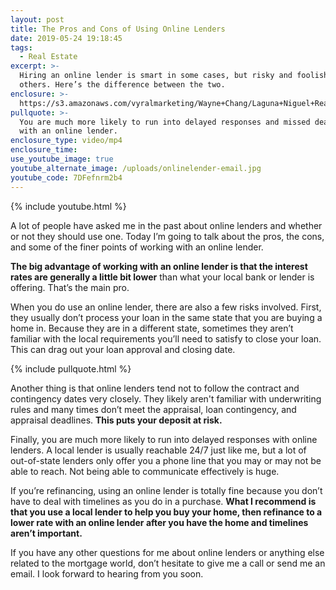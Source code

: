 ```yaml
---
layout: post
title: The Pros and Cons of Using Online Lenders
date: 2019-05-24 19:18:45
tags:
  - Real Estate
excerpt: >-
  Hiring an online lender is smart in some cases, but risky and foolish in
  others. Here’s the difference between the two.
enclosure: >-
  https://s3.amazonaws.com/vyralmarketing/Wayne+Chang/Laguna+Niguel+Real+Estate-+The+Pros+and+Cons+of+Using+Online+Lenders.mp4
pullquote: >-
  You are much more likely to run into delayed responses and missed deadlines
  with an online lender.
enclosure_type: video/mp4
enclosure_time:
use_youtube_image: true
youtube_alternate_image: /uploads/onlinelender-email.jpg
youtube_code: 7DFefnrm2b4
---
```


{% include youtube.html %}

A lot of people have asked me in the past about online lenders and whether or not they should use one. Today I’m going to talk about the pros, the cons, and some of the finer points of working with an online lender.

**The big advantage of working with an online lender is that the interest rates are generally a little bit lower** than what your local bank or lender is offering. That’s the main pro.

When you do use an online lender, there are also a few risks involved. First, they usually don’t process your loan in the same state that you are buying a home in. Because they are in a different state, sometimes they aren’t familiar with the local requirements you’ll need to satisfy to close your loan. This can drag out your loan approval and closing date.

{% include pullquote.html %}

Another thing is that online lenders tend not to follow the contract and contingency dates very closely. They likely aren't familiar with underwriting rules and many times don’t meet the appraisal, loan contingency, and appraisal deadlines. **This puts your deposit at risk.**

Finally, you are much more likely to run into delayed responses with online lenders. A local lender is usually reachable 24/7 just like me, but a lot of out-of-state lenders only offer you a phone line that you may or may not be able to reach. Not being able to communicate effectively is huge.

If you’re refinancing, using an online lender is totally fine because you don’t have to deal with timelines as you do in a purchase. **What I recommend is that you use a local lender to help you buy your home, then refinance to a lower rate with an online lender after you have the home and timelines aren’t important.**

If you have any other questions for me about online lenders or anything else related to the mortgage world, don’t hesitate to give me a call or send me an email. I look forward to hearing from you soon.
